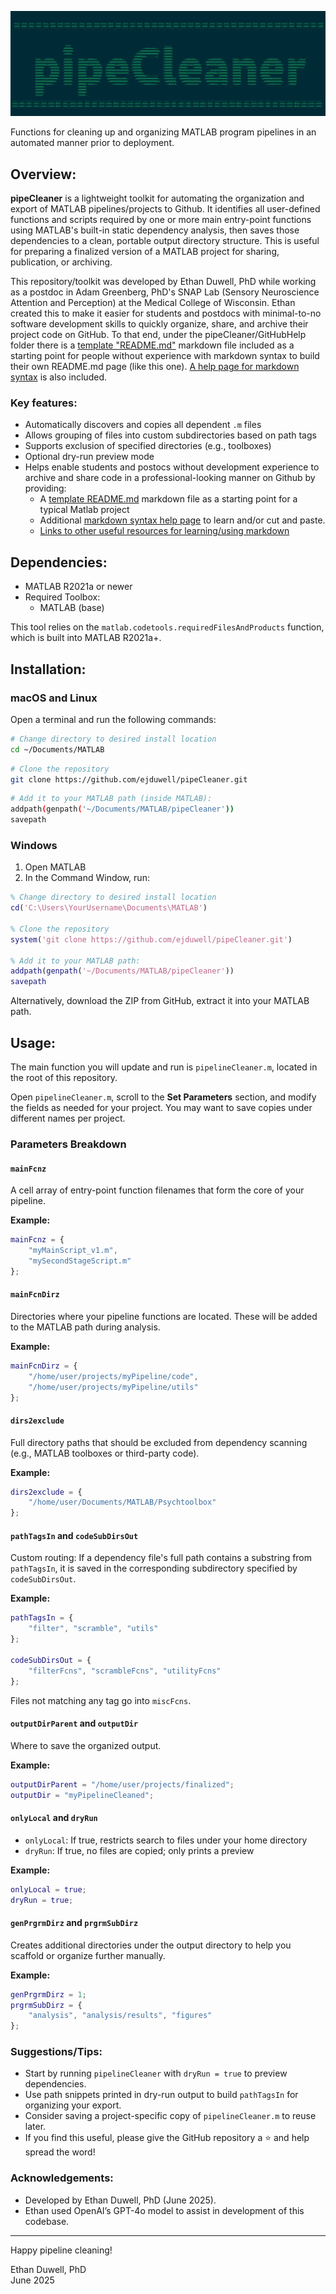 ![pipeCleanerAscii](https://github.com/ejduwell/pipeCleaner/blob/main/GitHubHelp/pipeCleanerAscii.png)

Functions for cleaning up and organizing MATLAB program pipelines in an automated manner prior to deployment.

## Overview:

**pipeCleaner** is a lightweight toolkit for automating the organization and export of MATLAB pipelines/projects to Github. It identifies all user-defined functions and scripts required by one or more main entry-point functions using MATLAB's built-in static dependency analysis, then saves those dependencies to a clean, portable output directory structure. This is useful for preparing a finalized version of a MATLAB project for sharing, publication, or archiving.

This repository/toolkit was developed by Ethan Duwell, PhD while working as a postdoc in Adam Greenberg, PhD's  SNAP Lab (Sensory Neuroscience Attention and Perception) at the Medical College of Wisconsin. Ethan created this to make it easier for students and postdocs with minimal-to-no software development skills to quickly organize, share, and archive their project code on GitHub. To that end, under the pipeCleaner/GitHubHelp folder there is a [template "README.md"](https://github.com/ejduwell/pipeCleaner/blob/main/GitHubHelp/README_TEMPLATE.md) markdown file included as a starting point for people without experience with markdown syntax to build their own README.md page (like this one). [A help page for markdown syntax](https://github.com/ejduwell/pipeCleaner/blob/main/GitHubHelp/mdSyntaxExamples.md) is also included.

### Key features:

- Automatically discovers and copies all dependent `.m` files
- Allows grouping of files into custom subdirectories based on path tags
- Supports exclusion of specified directories (e.g., toolboxes)
- Optional dry-run preview mode
- Helps enable students and postocs without development experience to archive and share code in a professional-looking manner on Github by providing:
    - A [template README.md](https://github.com/ejduwell/pipeCleaner/blob/main/GitHubHelp/README_TEMPLATE.md) markdown file as a starting point for a typical Matlab project
    - Additional [markdown syntax help page](https://github.com/ejduwell/pipeCleaner/blob/main/GitHubHelp/mdSyntaxExamples.md) to learn and/or cut and paste.
    - [Links to other useful resources for learning/using markdown](https://github.com/ejduwell/pipeCleaner/blob/main/GitHubHelp/mdSyntaxExamples.md#-helpfulcool-resources)

## Dependencies:

- MATLAB R2021a or newer
- Required Toolbox:
  - MATLAB (base)

This tool relies on the `matlab.codetools.requiredFilesAndProducts` function, which is built into MATLAB R2021a+.

## Installation:

### macOS and Linux

Open a terminal and run the following commands:

```bash
# Change directory to desired install location
cd ~/Documents/MATLAB
```

```bash
# Clone the repository
git clone https://github.com/ejduwell/pipeCleaner.git
```

```bash
# Add it to your MATLAB path (inside MATLAB):
addpath(genpath('~/Documents/MATLAB/pipeCleaner'))
savepath
```

### Windows

1. Open MATLAB
2. In the Command Window, run:

```matlab
% Change directory to desired install location
cd('C:\Users\YourUsername\Documents\MATLAB')

% Clone the repository
system('git clone https://github.com/ejduwell/pipeCleaner.git')

% Add it to your MATLAB path:
addpath(genpath('~/Documents/MATLAB/pipeCleaner'))
savepath
```

Alternatively, download the ZIP from GitHub, extract it into your MATLAB path.

## Usage:

The main function you will update and run is `pipelineCleaner.m`, located in the root of this repository.

Open `pipelineCleaner.m`, scroll to the **Set Parameters** section, and modify the fields as needed for your project. You may want to save copies under different names per project.

### Parameters Breakdown

#### `mainFcnz`

A cell array of entry-point function filenames that form the core of your pipeline.

**Example:**

```matlab
mainFcnz = {
    "myMainScript_v1.m",
    "mySecondStageScript.m"
};
```

#### `mainFcnDirz`

Directories where your pipeline functions are located. These will be added to the MATLAB path during analysis.

**Example:**

```matlab
mainFcnDirz = {
    "/home/user/projects/myPipeline/code",
    "/home/user/projects/myPipeline/utils"
};
```

#### `dirs2exclude`

Full directory paths that should be excluded from dependency scanning (e.g., MATLAB toolboxes or third-party code).

**Example:**

```matlab
dirs2exclude = {
    "/home/user/Documents/MATLAB/Psychtoolbox"
};
```

#### `pathTagsIn` and `codeSubDirsOut`

Custom routing: If a dependency file's full path contains a substring from `pathTagsIn`, it is saved in the corresponding subdirectory specified by `codeSubDirsOut`.

**Example:**

```matlab
pathTagsIn = {
    "filter", "scramble", "utils"
};

codeSubDirsOut = {
    "filterFcns", "scrambleFcns", "utilityFcns"
};
```

Files not matching any tag go into `miscFcns`.

#### `outputDirParent` and `outputDir`

Where to save the organized output.

**Example:**

```matlab
outputDirParent = "/home/user/projects/finalized";
outputDir = "myPipelineCleaned";
```

#### `onlyLocal` and `dryRun`

- `onlyLocal`: If true, restricts search to files under your home directory
- `dryRun`: If true, no files are copied; only prints a preview

**Example:**

```matlab
onlyLocal = true;
dryRun = true;
```

#### `genPrgrmDirz` and `prgrmSubDirz`

Creates additional directories under the output directory to help you scaffold or organize further manually.

**Example:**

```matlab
genPrgrmDirz = 1;
prgrmSubDirz = {
    "analysis", "analysis/results", "figures"
};
```

### Suggestions/Tips:

- Start by running `pipelineCleaner` with `dryRun = true` to preview dependencies.
- Use path snippets printed in dry-run output to build `pathTagsIn` for organizing your export.
- Consider saving a project-specific copy of `pipelineCleaner.m` to reuse later.
- If you find this useful, please give the GitHub repository a ⭐ and help spread the word!

### Acknowledgements:

- Developed by Ethan Duwell, PhD (June 2025).
- Ethan used OpenAI’s GPT-4o model to assist in development of this codebase.

---

Happy pipeline cleaning!

Ethan Duwell, PhD\
June 2025
